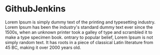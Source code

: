 # GithubJenkins

Lorem Ipsum is simply dummy text of the printing and typesetting industry. Lorem Ipsum has been the industry's standard dummy text ever since the 1500s, when an unknown printer took a galley of type and scrambled it to make a type specimen book.
ontrary to popular belief, Lorem Ipsum is not simply random text. It has roots in a piece of classical Latin literature from 45 BC, making it over 2000 years old.
